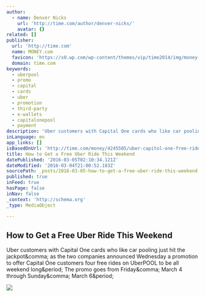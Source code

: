 ```yaml
---
author:
  - name: Denver Nicks
    url: 'http://time.com/author/denver-nicks/'
    avatar: {}
related: []
publisher:
  url: 'http://time.com'
  name: MONEY.com
  favicon: 'https://s0.wp.com/wp-content/themes/vip/time2014/img/money-favicon.ico'
  domain: time.com
keywords:
  - uberpool
  - promo
  - capital
  - cards
  - uber
  - promotion
  - third-party
  - e-wallets
  - capitalonepool
  - payment
description: 'Uber customers with Capital One cards who like car pooling just hit the jackpot, as the two companies announced Wednesday a promotion to offer Capital One customers four free rides on UberPOOL to be all weekend long. The promo goes from Friday, March 4 through Sunday, March 6.'
inLanguage: en
app_links: []
isBasedOnUrl: 'http://time.com/money/4245505/uber-capitol-one-free-rides-this-weekend/'
title: How to Get a Free Uber Ride This Weekend
datePublished: '2016-03-05T02:10:34.121Z'
dateModified: '2016-03-04T21:00:52.183Z'
sourcePath: _posts/2016-03-05-how-to-get-a-free-uber-ride-this-weekend.md
published: true
inFeed: true
hasPage: false
inNav: false
_context: 'http://schema.org'
_type: MediaObject

---
```

<article style=""><h1>How to Get a Free Uber Ride This Weekend</h1><p>Uber customers with Capital One cards who like car pooling just hit the jackpot&amp;comma; as the two companies announced Wednesday a promotion to offer Capital One customers four free rides on UberPOOL to be all weekend long&amp;period; The promo goes from Friday&amp;comma; March 4 through Sunday&amp;comma; March 6&amp;period;</p><img src="https://timedotcom.files.wordpress.com/2016/03/160302_em_uber.jpg?quality=75&amp;strip=color&amp;w=1012" /></article>